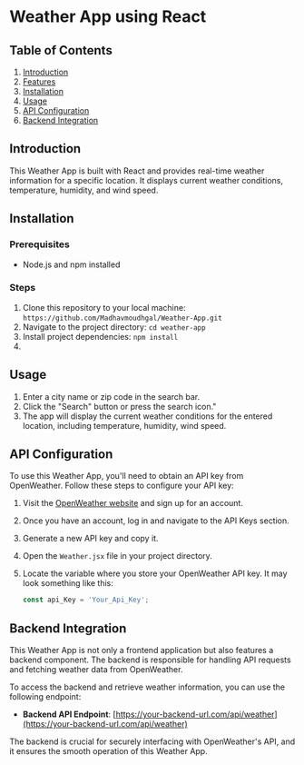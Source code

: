 # Weather App using React

## Table of Contents
1. [Introduction](#introduction)
2. [Features](#features)
3. [Installation](#installation)
4. [Usage](#usage)
5. [API Configuration](#api-configuration)
6. [Backend Integration](#backend-integration)

## Introduction
This Weather App is built with React and provides real-time weather information for a specific location. It displays current weather conditions, temperature, humidity, and wind speed.

## Installation
### Prerequisites
- Node.js and npm installed

### Steps
1. Clone this repository to your local machine: `https://github.com/Madhavmoudhgal/Weather-App.git`
2. Navigate to the project directory: `cd weather-app`
3. Install project dependencies: `npm install`
4. 

## Usage
1. Enter a city name or zip code in the search bar.
2. Click the "Search" button or press the search icon."
3. The app will display the current weather conditions for the entered location, including temperature, humidity, wind speed.

## API Configuration
To use this Weather App, you'll need to obtain an API key from OpenWeather. Follow these steps to configure your API key:

1. Visit the [OpenWeather website](https://openweathermap.org/) and sign up for an account.
2. Once you have an account, log in and navigate to the API Keys section.
3. Generate a new API key and copy it.
4. Open the `Weather.jsx` file in your project directory.
5. Locate the variable where you store your OpenWeather API key. It may look something like this:

   ```javascript
   const api_Key = 'Your_Api_Key';
 ## Backend Integration
This Weather App is not only a frontend application but also features a backend component. The backend is responsible for handling API requests and fetching weather data from OpenWeather.

To access the backend and retrieve weather information, you can use the following endpoint:

- **Backend API Endpoint**: [https://your-backend-url.com/api/weather](https://your-backend-url.com/api/weather)

The backend is crucial for securely interfacing with OpenWeather's API, and it ensures the smooth operation of this Weather App.
   
